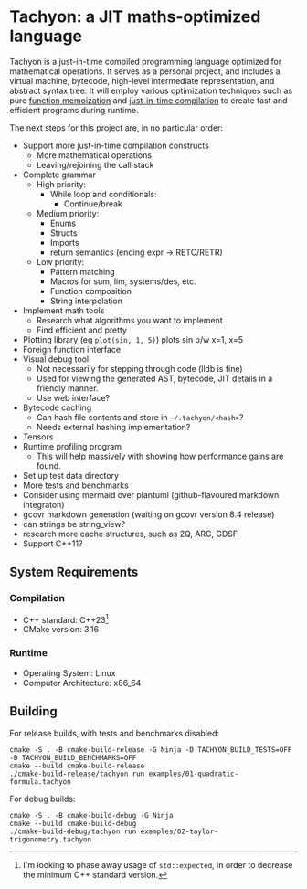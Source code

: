 # Tachyon: a JIT maths-optimized language

Tachyon is a just-in-time compiled programming language optimized for
mathematical operations. It serves as a personal project, and includes a virtual
machine, bytecode, high-level intermediate representation, and abstract syntax
tree. It will employ various optimization techniques such
as pure [function memoization](https://en.wikipedia.org/wiki/Memoization) and
[just-in-time compilation](https://en.wikipedia.org/wiki/Just-in-time_compilation)
to create fast and efficient programs during runtime.

The next steps for this project are, in no particular order:

* Support more just-in-time compilation constructs
    * More mathematical operations
    * Leaving/rejoining the call stack
* Complete grammar
    * High priority:
        * While loop and conditionals:
            * Continue/break
    * Medium priority:
        * Enums
        * Structs
        * Imports
        * return semantics (ending expr -> RETC/RETR)
    * Low priority:
        * Pattern matching
        * Macros for sum, lim, systems/des, etc.
        * Function composition
        * String interpolation
* Implement math tools
    * Research what algorithms you want to implement
    * Find efficient and pretty
* Plotting library (eg `plot(sin, 1, 5)`) plots sin b/w x=1, x=5
* Foreign function interface
* Visual debug tool
    * Not necessarily for stepping through code (lldb is fine)
    * Used for viewing the generated AST, bytecode, JIT details in a friendly
      manner.
    * Use web interface?
* Bytecode caching
    * Can hash file contents and store in `~/.tachyon/<hash>`?
    * Needs external hashing implementation?
* Tensors
* Runtime profiling program
    * This will help massively with showing how performance gains are found.
* Set up test data directory
* More tests and benchmarks
* Consider using mermaid over plantuml (github-flavoured markdown integraton)
* gcovr markdown generation (waiting on gcovr version 8.4 release)
* can strings be string_view?
* research more cache structures, such as 2Q, ARC, GDSF
* Support C++11?

## System Requirements

### Compilation

* C++ standard: C++23[^1]
* CMake version: 3.16

[^1]: I'm looking to phase away usage of `std::expected`, in order to decrease the minimum C++ standard version.

### Runtime

* Operating System: Linux
* Computer Architecture: x86_64

## Building

For release builds, with tests and benchmarks disabled:

```shell
cmake -S . -B cmake-build-release -G Ninja -D TACHYON_BUILD_TESTS=OFF -D TACHYON_BUILD_BENCHMARKS=OFF
cmake --build cmake-build-release
./cmake-build-release/tachyon run examples/01-quadratic-formula.tachyon
```

For debug builds:

```shell
cmake -S . -B cmake-build-debug -G Ninja
cmake --build cmake-build-debug
./cmake-build-debug/tachyon run examples/02-taylor-trigonometry.tachyon
```